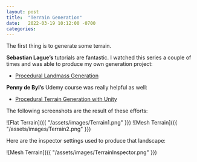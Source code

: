 ```yaml
---
layout: post
title:  "Terrain Generation"
date:   2022-03-19 10:12:00 -0700
categories: 
---
```

The first thing is to generate some terrain.

**Sebastian Lague’s** tutorials are fantastic.  I watched this series a couple of times and was able to produce my own generation project:

* [Procedural Landmass Generation](https://www.youtube.com/watch?v=wbpMiKiSKm8&list=PLFt_AvWsXl0eBW2EiBtl_sxmDtSgZBxB3)

**Penny de Byl’s** Udemy course was really helpful as well:

* [Procedural Terrain Generation with Unity](https://www.udemy.com/course/procedural-terrain-generation-with-unity/)

The following screenshots are the result of these efforts:

![Flat Terrain]({{ "/assets/images/Terrain1.png" }})
![Mesh Terrain]({{ "/assets/images/Terrain2.png" }})

Here are the inspector settings used to produce that landscape:

![Mesh Terrain]({{ "/assets/images/TerrainInspector.png" }})
